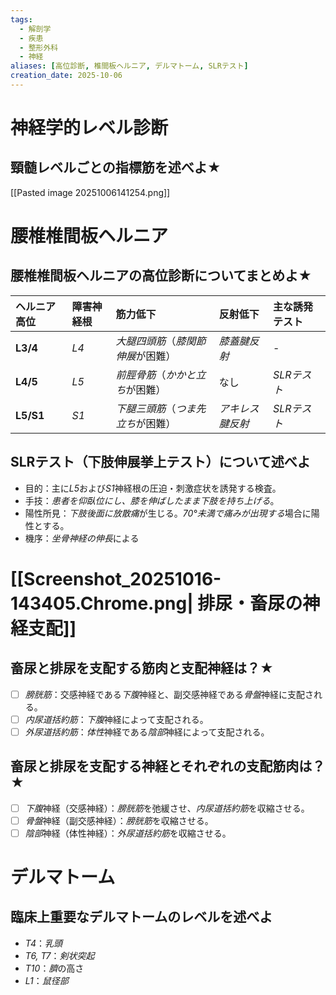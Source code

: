 ```yaml
---
tags:
  - 解剖学
  - 疾患
  - 整形外科
  - 神経
aliases: [高位診断, 椎間板ヘルニア, デルマトーム, SLRテスト]
creation_date: 2025-10-06
---
```

# 神経学的レベル診断
## 頸髄レベルごとの指標筋を述べよ★
[[Pasted image 20251006141254.png]]

# 腰椎椎間板ヘルニア
## 腰椎椎間板ヘルニアの高位診断についてまとめよ★
| ヘルニア高位    | 障害神経根 | 筋力低下                | 反射低下      | 主な誘発テスト  |
| :-------- | :---- | :------------------ | :-------- | :------- |
| **L3/4**  | *L4*  | *大腿四頭筋*（*膝関節伸展*が困難） | *膝蓋腱反射*   | -        |
| **L4/5**  | *L5*  | *前脛骨筋*（*かかと立ち*が困難）  | なし        | *SLRテスト* |
| **L5/S1** | *S1*  | *下腿三頭筋*（*つま先立ち*が困難） | *アキレス腱反射* | *SLRテスト* |

## SLRテスト（下肢伸展挙上テスト）について述べよ
- 目的：主に*L5*および*S1*神経根の圧迫・刺激症状を誘発する検査。
- 手技：*患者を仰臥位にし、膝を伸ばしたまま下肢を持ち上げる*。
- 陽性所見：*下肢後面に放散痛*が生じる。*70°未満で痛みが出現する*場合に陽性とする。
- 機序：*坐骨神経の伸長*による

# [[Screenshot_20251016-143405.Chrome.png| 排尿・畜尿の神経支配]]
## 畜尿と排尿を支配する筋肉と支配神経は？★
- [ ] *膀胱筋*：交感神経である*下腹*神経と、副交感神経である*骨盤*神経に支配される。
- [ ] *内尿道括約筋*：*下腹*神経によって支配される。
- [ ] *外尿道括約筋*：*体性*神経である*陰部*神経によって支配される。
## 畜尿と排尿を支配する神経とそれぞれの支配筋肉は？★
- [ ] *下腹*神経（交感神経）：*膀胱筋*を弛緩させ、*内尿道括約筋*を収縮させる。
- [ ] *骨盤*神経（副交感神経）：*膀胱筋*を収縮させる。
- [ ] *陰部*神経（体性神経）：*外尿道括約筋*を収縮させる。

# デルマトーム
## 臨床上重要なデルマトームのレベルを述べよ
- *T4*：*乳頭*
- *T6, T7*：*剣状突起*
- *T10*：*臍*の高さ
- *L1*：*鼠径部*